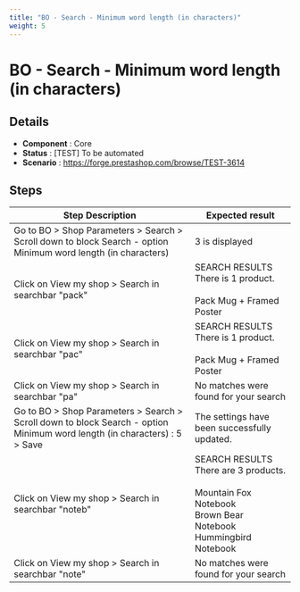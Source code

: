 ```yaml
---
title: "BO - Search - Minimum word length (in characters)"
weight: 5
---
```


# BO - Search - Minimum word length (in characters)
## Details
* **Component** : Core
* **Status** : [TEST] To be automated
* **Scenario** : https://forge.prestashop.com/browse/TEST-3614

## Steps
| Step Description | Expected result |
| ----- | ----- |
| Go to BO > Shop Parameters > Search > Scroll down to block Search - option Minimum word length (in characters) | 3 is displayed |
| Click on View my shop > Search in searchbar "pack" | SEARCH RESULTS<br>There is 1 product.<br><br>Pack Mug + Framed Poster |
| Click on View my shop > Search in searchbar "pac" | SEARCH RESULTS<br>There is 1 product.<br><br>Pack Mug + Framed Poster |
| Click on View my shop > Search in searchbar "pa" | No matches were found for your search |
| Go to BO > Shop Parameters > Search > Scroll down to block Search - option Minimum word length (in characters) : 5 > Save | The settings have been successfully updated. |
| Click on View my shop > Search in searchbar "noteb" | SEARCH RESULTS<br>There are 3 products.<br><br>Mountain Fox Notebook<br>Brown Bear Notebook<br>Hummingbird Notebook |
| Click on View my shop > Search in searchbar "note" | No matches were found for your search |
